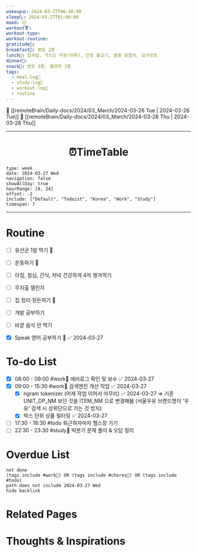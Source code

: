 ```yaml
---
wakeup🌞: 2024-03-27T06:40:00
sleep🌜: 2024-03-27T01:00:00
mood: 😕
workout🏋️: 
workout-type: 
workout-routine: 
gratitude🙏: 
breakfast🍳: 뽀또 2봉
lunch🍚: 잡곡밥, 가쓰오 우동(어묵), 간장 불고기, 봄동 겉절이, 요구르트
dinner🥗: 
snack🍬: 뽀또 1봉, 쌀과자 1봉
tags:
  - meal-log📝
  - study-log📓
  - workout-log💪
  - routine
---
```


🔺 [[remoteBrain/Daily-docs/2024/03_March/2024-03-26 Tue | 2024-03-26 Tue]]
🔻 [[remoteBrain/Daily-docs/2024/03_March/2024-03-28 Thu | 2024-03-28 Thu]]
___
<h1> <center>⏰TimeTable </center> </h1>

```gEvent
type: week
date: 2024-03-27 Wed
navigation: false
showAllDay: true
hourRange: [8, 24]
offset: -2
include: ["Default", "Todoist", "Korea", "Work", "Study"]
timespan: 7
```

--- 


# Routine 

- [ ] 유산균 1알 먹기 🔼 
- [ ] 운동하기 🔼
- [ ] 아침, 점심, 간식, 저녁 건강하게 4끼 챙겨먹기
- [ ] 무지출 챌린지 
- [ ] 집 정리·정돈하기 🔼
- [ ] 개발 공부하기
- [ ] 바깥 음식 안 먹기 
- [x] Speak 영어 공부하기 🔼 ✅ 2024-03-27


# To-do List


- [x] 08:00 - 09:00 #work💼 에러로그 확인 및 보수 ✅ 2024-03-27
- [x] 09:00 - 15:30 #work💼 검색엔진 개선 작업 ✅ 2024-03-27
	- [x] ngram tokenizer (어제 작업 이어서 마무리) ✅ 2024-03-27 
		⇒ 기존 UNIT_DP_NM 보던 것을 ITEM_NM 으로 변경해봄 (서울우유 브랜드명이 '우유' 검색 시 상위단으로 가는 것 방지)
	- [x] 박스 단위 상품 필터링 ✅ 2024-03-27
- [ ] 17:30 - 18:30 #todo 퇴근하자마자 헬스장 가기
- [ ] 22:30 - 23:30 #study📓 빅분기 문제 풀이 & 오답 정리

# Overdue List
```tasks
not done
(tags include #work💼) OR (tags include #chores🧺) OR (tags include #todo)
path does not include 2024-03-27 Wed
hide backlink
```

# Related Pages



# Thoughts & Inspirations

